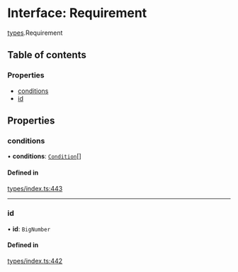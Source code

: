 # Interface: Requirement

[types](../wiki/types).Requirement

## Table of contents

### Properties

- [conditions](../wiki/types.Requirement#conditions)
- [id](../wiki/types.Requirement#id)

## Properties

### conditions

• **conditions**: [`Condition`](../wiki/types#condition)[]

#### Defined in

[types/index.ts:443](https://github.com/PolymathNetwork/polymesh-sdk/blob/31dfa0dc/src/types/index.ts#L443)

___

### id

• **id**: `BigNumber`

#### Defined in

[types/index.ts:442](https://github.com/PolymathNetwork/polymesh-sdk/blob/31dfa0dc/src/types/index.ts#L442)
